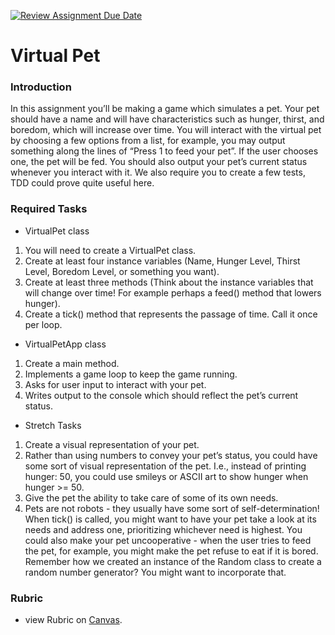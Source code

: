[![Review Assignment Due Date](https://classroom.github.com/assets/deadline-readme-button-24ddc0f5d75046c5622901739e7c5dd533143b0c8e959d652212380cedb1ea36.svg)](https://classroom.github.com/a/QKr2wx1y)
# Virtual Pet

### Introduction

In this assignment you’ll be making a game which simulates a pet. Your pet should have a name and will have characteristics such as hunger, thirst, and boredom, which will increase over time. You will interact with the virtual pet by choosing a few options from a list, for example, you may output something along the lines of “Press 1 to feed your pet”. If the user chooses one, the pet will be fed. You should also output your pet’s current status whenever you interact with it. We also require you to create a few tests, TDD could prove quite useful here.

###  Required Tasks

* VirtualPet class

1. You will need to create a VirtualPet class.
2. Create at least four instance variables (Name, Hunger Level, Thirst Level, Boredom Level, or something you want).
3. Create at least three methods (Think about the instance variables that will change over time! For example perhaps a feed() method that lowers hunger).
4. Create a tick() method that represents the passage of time. Call it once per loop.

* VirtualPetApp class

1. Create a main method.
2. Implements a game loop to keep the game running.
3. Asks for user input to interact with your pet. 
4. Writes output to the console which should reflect the pet’s current status.

* Stretch Tasks

1. Create a visual representation of your pet.
2. Rather than using numbers to convey your pet’s status, you could have some sort of visual representation of the pet. I.e., instead of printing hunger: 50, you could use smileys or ASCII art to show hunger when hunger >= 50.
3. Give the pet the ability to take care of some of its own needs.
4. Pets are not robots - they usually have some sort of self-determination! When tick() is called, you might want to have your pet take a look at its needs and address one, prioritizing whichever need is highest. You could also make your pet uncooperative - when the user tries to feed the pet, for example, you might make the pet refuse to eat if it is bored. Remember how we created an instance of the Random class to create a random number generator? You might want to incorporate that.

### Rubric
 - view Rubric on [Canvas](https://wecancodeit.instructure.com/courses/181/assignments/2181?module_item_id=11252).